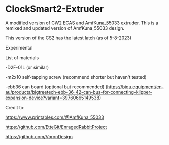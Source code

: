 # ClockSmart2-Extruder
A modified version of CW2 ECAS and AmfKuna_55033 extruder. This is a remixed and updated version of AmfKuna_55033 design.

This version of the CS2 has the latest latch (as of 5-8-2023)

Experimental

List of materials

-D2F-01L (or similar)

-m2x10 self-tapping screw (recommend shorter but haven't tested)

-ebb36 can board (optional but recommended) (https://biqu.equipment/en-au/products/bigtreetech-ebb-36-42-can-bus-for-connecting-klipper-expansion-device?variant=39760665149538)




Credit to:

https://www.printables.com/@AmfKuna_55033

https://github.com/EtteGit/EnragedRabbitProject

https://github.com/VoronDesign
